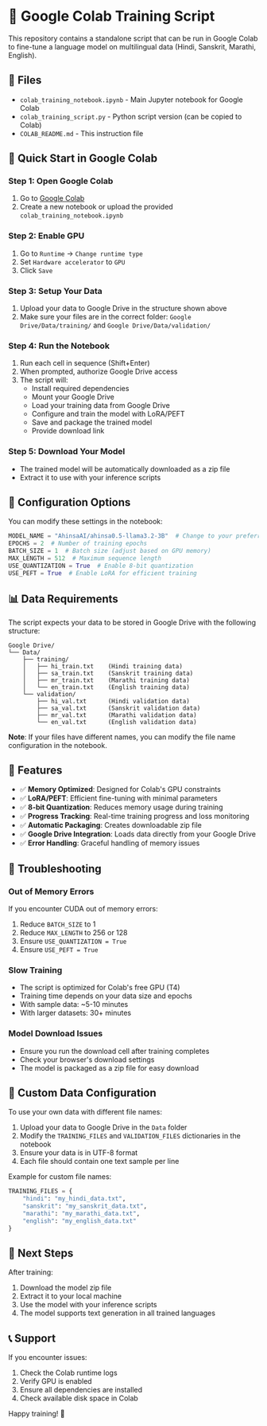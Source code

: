 # 🚀 Google Colab Training Script

This repository contains a standalone script that can be run in Google Colab to fine-tune a language model on multilingual data (Hindi, Sanskrit, Marathi, English).

## 📁 Files

- `colab_training_notebook.ipynb` - Main Jupyter notebook for Google Colab
- `colab_training_script.py` - Python script version (can be copied to Colab)
- `COLAB_README.md` - This instruction file

## 🚀 Quick Start in Google Colab

### Step 1: Open Google Colab
1. Go to [Google Colab](https://colab.research.google.com/)
2. Create a new notebook or upload the provided `colab_training_notebook.ipynb`

### Step 2: Enable GPU
1. Go to `Runtime` → `Change runtime type`
2. Set `Hardware accelerator` to `GPU`
3. Click `Save`

### Step 3: Setup Your Data
1. Upload your data to Google Drive in the structure shown above
2. Make sure your files are in the correct folder: `Google Drive/Data/training/` and `Google Drive/Data/validation/`

### Step 4: Run the Notebook
1. Run each cell in sequence (Shift+Enter)
2. When prompted, authorize Google Drive access
3. The script will:
   - Install required dependencies
   - Mount your Google Drive
   - Load your training data from Google Drive
   - Configure and train the model with LoRA/PEFT
   - Save and package the trained model
   - Provide download link

### Step 5: Download Your Model
- The trained model will be automatically downloaded as a zip file
- Extract it to use with your inference scripts

## 🔧 Configuration Options

You can modify these settings in the notebook:

```python
MODEL_NAME = "AhinsaAI/ahinsa0.5-llama3.2-3B"  # Change to your preferred model
EPOCHS = 2  # Number of training epochs
BATCH_SIZE = 1  # Batch size (adjust based on GPU memory)
MAX_LENGTH = 512  # Maximum sequence length
USE_QUANTIZATION = True  # Enable 8-bit quantization
USE_PEFT = True  # Enable LoRA for efficient training
```

## 📊 Data Requirements

The script expects your data to be stored in Google Drive with the following structure:

```
Google Drive/
└── Data/
    ├── training/
    │   ├── hi_train.txt    (Hindi training data)
    │   ├── sa_train.txt    (Sanskrit training data)
    │   ├── mr_train.txt    (Marathi training data)
    │   └── en_train.txt    (English training data)
    └── validation/
        ├── hi_val.txt      (Hindi validation data)
        ├── sa_val.txt      (Sanskrit validation data)
        ├── mr_val.txt      (Marathi validation data)
        └── en_val.txt      (English validation data)
```

**Note**: If your files have different names, you can modify the file name configuration in the notebook.

## 🎯 Features

- ✅ **Memory Optimized**: Designed for Colab's GPU constraints
- ✅ **LoRA/PEFT**: Efficient fine-tuning with minimal parameters
- ✅ **8-bit Quantization**: Reduces memory usage during training
- ✅ **Progress Tracking**: Real-time training progress and loss monitoring
- ✅ **Automatic Packaging**: Creates downloadable zip file
- ✅ **Google Drive Integration**: Loads data directly from your Google Drive
- ✅ **Error Handling**: Graceful handling of memory issues

## 🔧 Troubleshooting

### Out of Memory Errors
If you encounter CUDA out of memory errors:
1. Reduce `BATCH_SIZE` to 1
2. Reduce `MAX_LENGTH` to 256 or 128
3. Ensure `USE_QUANTIZATION = True`
4. Ensure `USE_PEFT = True`

### Slow Training
- The script is optimized for Colab's free GPU (T4)
- Training time depends on your data size and epochs
- With sample data: ~5-10 minutes
- With larger datasets: 30+ minutes

### Model Download Issues
- Ensure you run the download cell after training completes
- Check your browser's download settings
- The model is packaged as a zip file for easy download

## 📝 Custom Data Configuration

To use your own data with different file names:

1. Upload your data to Google Drive in the `Data` folder
2. Modify the `TRAINING_FILES` and `VALIDATION_FILES` dictionaries in the notebook
3. Ensure your data is in UTF-8 format
4. Each file should contain one text sample per line

Example for custom file names:
```python
TRAINING_FILES = {
    "hindi": "my_hindi_data.txt",
    "sanskrit": "my_sanskrit_data.txt", 
    "marathi": "my_marathi_data.txt",
    "english": "my_english_data.txt"
}
```

## 🎉 Next Steps

After training:
1. Download the model zip file
2. Extract it to your local machine
3. Use the model with your inference scripts
4. The model supports text generation in all trained languages

## 📞 Support

If you encounter issues:
1. Check the Colab runtime logs
2. Verify GPU is enabled
3. Ensure all dependencies are installed
4. Check available disk space in Colab

Happy training! 🚀

